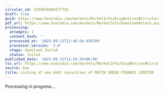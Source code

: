 ```yaml
---
circular_id: 1254670e8417f725
draft: true
guid: https://www.bseindia.com/markets/MarketInfo/DispNoticesNCirculars.aspx?Noticeid={920DB624-8E27-4B7F-9C19-53B817A764D6}&noticeno=20250912-61&dt=09/12/2025&icount=61&totcount=103&flag=0
pdf_url: https://www.bseindia.com/markets/MarketInfo/DownloadAttach.aspx?id=20250912-61&attachedId=
processing:
  attempts: 1
  content_hash: ''
  processed_at: '2025-09-13T12:46:54.436799'
  processor_version: '2.0'
  stage: download_failed
  status: failed
published_date: '2025-09-12T11:54:39+00:00'
rss_url: https://www.bseindia.com/markets/MarketInfo/DispNoticesNCirculars.aspx?Noticeid={920DB624-8E27-4B7F-9C19-53B817A764D6}&noticeno=20250912-61&dt=09/12/2025&icount=61&totcount=103&flag=0
source: bse
title: Listing of new debt securities of MUFIN GREEN FINANCE LIMITED
---
```


Processing in progress...